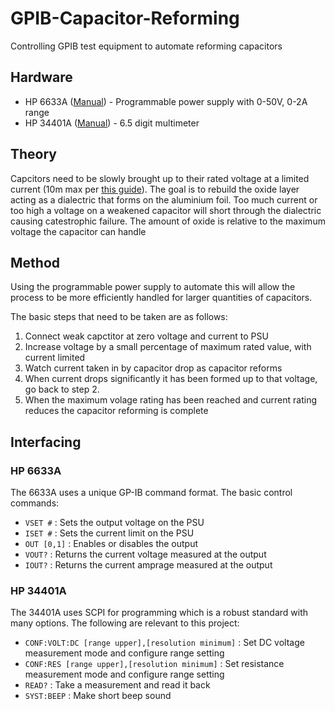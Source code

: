 # GPIB-Capacitor-Reforming

Controlling GPIB test equipment to automate reforming capacitors


## Hardware

- HP 6633A ([Manual](https://archive.org/details/hp-6632-a-33-a-34-a-operating)) - Programmable power supply with 0-50V, 0-2A range
- HP 34401A ([Manual](https://archive.org/details/manuallib-id-2600272)) - 6.5 digit multimeter

## Theory

Capcitors need to be slowly brought up to their rated voltage at a limited current (10m max per [this guide](https://web.archive.org/web/20220514225249/https://www.hb9aik.ch/notes/MIL-HDBK-1131C.pdf)). The goal is to rebuild the oxide layer acting as a dialectric that forms on the aluminium foil. Too much current or too high a voltage on a weakened capacitor will short through the dialectric causing catestrophic failure. The amount of oxide is relative to the maximum voltage the capacitor can handle


## Method

Using the programmable power supply to automate this will allow the process to be more efficiently handled for larger quantities of capacitors.

The basic steps that need to be taken are as follows:
 1. Connect weak capctitor at zero voltage and current to PSU
 2. Increase voltage by a small percentage of maximum rated value, with current limited
 3. Watch current taken in by capacitor drop as capacitor reforms
 4. When current drops significantly it has been formed up to that voltage, go back to step 2.
 5. When the maximum volage rating has been reached and current rating reduces the capacitor reforming is complete


## Interfacing

### HP 6633A
The 6633A uses a unique GP-IB command format. The basic control commands:
 - `VSET #` : Sets the output voltage on the PSU
 - `ISET #` : Sets the current limit on the PSU
 - `OUT [0,1]` : Enables or disables the output
 - `VOUT?` : Returns the current voltage measured at the output
 - `IOUT?` : Returns the current amprage measured at the output

### HP 34401A
The 34401A uses SCPI for programming which is a robust standard with many options. The following are relevant to this project:
 - `CONF:VOLT:DC [range upper],[resolution minimum]` : Set DC voltage measurement mode and configure range setting
 - `CONF:RES [range upper],[resolution minimum]` : Set resistance measurement mode and configure range setting
 - `READ?` : Take a measurement and read it back
 - `SYST:BEEP` : Make short beep sound

